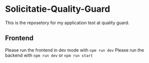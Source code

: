 # Solicitatie-Quality-Guard

This is the reposetory for my application test at quality guard.

## Frontend

Please run the frontend in dev mode with ``npm run dev``
Please run the backend with ``npm run dev`` or ``npm run start``